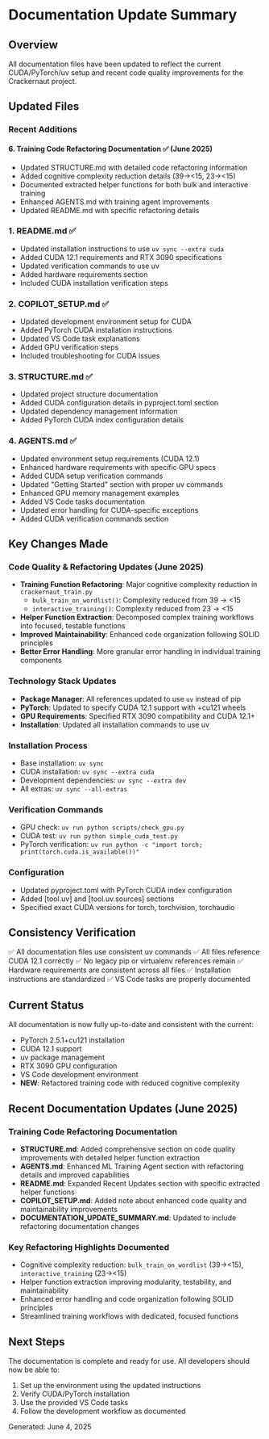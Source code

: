# Documentation Update Summary

## Overview

All documentation files have been updated to reflect the current CUDA/PyTorch/uv setup and recent code quality improvements for the Crackernaut project.

## Updated Files

### Recent Additions

#### 6. Training Code Refactoring Documentation ✅ (June 2025)

- Updated STRUCTURE.md with detailed code refactoring information
- Added cognitive complexity reduction details (39→<15, 23→<15)
- Documented extracted helper functions for both bulk and interactive training
- Enhanced AGENTS.md with training agent improvements
- Updated README.md with specific refactoring details

### 1. README.md ✅
- Updated installation instructions to use `uv sync --extra cuda`
- Added CUDA 12.1 requirements and RTX 3090 specifications
- Updated verification commands to use uv
- Added hardware requirements section
- Included CUDA installation verification steps

### 2. COPILOT_SETUP.md ✅
- Updated development environment setup for CUDA
- Added PyTorch CUDA installation instructions
- Updated VS Code task explanations
- Added GPU verification steps
- Included troubleshooting for CUDA issues

### 3. STRUCTURE.md ✅
- Updated project structure documentation
- Added CUDA configuration details in pyproject.toml section
- Updated dependency management information
- Added PyTorch CUDA index configuration details

### 4. AGENTS.md ✅
- Updated environment setup requirements (CUDA 12.1)
- Enhanced hardware requirements with specific GPU specs
- Added CUDA setup verification commands
- Updated "Getting Started" section with proper uv commands
- Enhanced GPU memory management examples
- Added VS Code tasks documentation
- Updated error handling for CUDA-specific exceptions
- Added CUDA verification commands section

## Key Changes Made

### Code Quality & Refactoring Updates (June 2025)
- **Training Function Refactoring**: Major cognitive complexity reduction in `crackernaut_train.py`
  - `bulk_train_on_wordlist()`: Complexity reduced from 39 → <15
  - `interactive_training()`: Complexity reduced from 23 → <15
- **Helper Function Extraction**: Decomposed complex training workflows into focused, testable functions
- **Improved Maintainability**: Enhanced code organization following SOLID principles
- **Better Error Handling**: More granular error handling in individual training components

### Technology Stack Updates
- **Package Manager**: All references updated to use `uv` instead of pip
- **PyTorch**: Updated to specify CUDA 12.1 support with +cu121 wheels
- **GPU Requirements**: Specified RTX 3090 compatibility and CUDA 12.1+
- **Installation**: Updated all installation commands to use uv

### Installation Process
- Base installation: `uv sync`
- CUDA installation: `uv sync --extra cuda`
- Development dependencies: `uv sync --extra dev`
- All extras: `uv sync --all-extras`

### Verification Commands
- GPU check: `uv run python scripts/check_gpu.py`
- CUDA test: `uv run python simple_cuda_test.py`
- PyTorch verification: `uv run python -c "import torch; print(torch.cuda.is_available())"`

### Configuration
- Updated pyproject.toml with PyTorch CUDA index configuration
- Added [tool.uv] and [tool.uv.sources] sections
- Specified exact CUDA versions for torch, torchvision, torchaudio

## Consistency Verification

✅ All documentation files use consistent uv commands
✅ All files reference CUDA 12.1 correctly
✅ No legacy pip or virtualenv references remain
✅ Hardware requirements are consistent across all files
✅ Installation instructions are standardized
✅ VS Code tasks are properly documented

## Current Status

All documentation is now fully up-to-date and consistent with the current:
- PyTorch 2.5.1+cu121 installation
- CUDA 12.1 support
- uv package management
- RTX 3090 GPU configuration
- VS Code development environment
- **NEW**: Refactored training code with reduced cognitive complexity

## Recent Documentation Updates (June 2025)

### Training Code Refactoring Documentation
- **STRUCTURE.md**: Added comprehensive section on code quality improvements with detailed helper function extraction
- **AGENTS.md**: Enhanced ML Training Agent section with refactoring details and improved capabilities
- **README.md**: Expanded Recent Updates section with specific extracted helper functions
- **COPILOT_SETUP.md**: Added note about enhanced code quality and maintainability improvements
- **DOCUMENTATION_UPDATE_SUMMARY.md**: Updated to include refactoring documentation changes

### Key Refactoring Highlights Documented
- Cognitive complexity reduction: `bulk_train_on_wordlist` (39→<15), `interactive_training` (23→<15)
- Helper function extraction improving modularity, testability, and maintainability
- Enhanced error handling and code organization following SOLID principles
- Streamlined training workflows with dedicated, focused functions

## Next Steps

The documentation is complete and ready for use. All developers should now be able to:
1. Set up the environment using the updated instructions
2. Verify CUDA/PyTorch installation
3. Use the provided VS Code tasks
4. Follow the development workflow as documented

Generated: June 4, 2025

